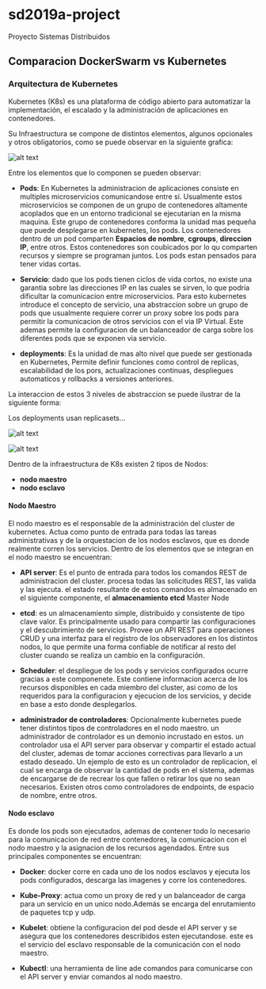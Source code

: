 # sd2019a-project
Proyecto Sistemas Distribuidos



## Comparacion DockerSwarm vs Kubernetes

### Arquitectura de Kubernetes

Kubernetes (K8s) es una plataforma de código abierto para automatizar la implementación, el escalado y la administración de aplicaciones en contenedores.

Su Infraestructura se compone de distintos elementos, algunos opcionales y otros obligatorios, como se puede observar en la siguiente grafica:

![alt text](https://res.cloudinary.com/dukp6c7f7/image/upload/f_auto,fl_lossy,q_auto/s3-ghost/2016/06/o7leok.png "Arquitectura basica de kubernetes")

Entre los elementos que lo componen se pueden observar:

* **Pods**: En Kubernetes la administracion de aplicaciones consiste en multiples microservicios comunicandose entre sí. Usualmente estos microservicios se componen de un grupo de contenedores altamente acoplados que en un entorno tradicional se ejecutarian en la misma maquina. Este grupo de contenedores conforma la unidad mas pequeña que puede desplegarse en kubernetes, los pods. Los contenedores dentro de un pod comparten **Espacios de nombre**, **cgroups**, **direccion IP**, entre otros. Estos contenedores son coubicados por lo qu comparten recursos y siempre se programan juntos. Los pods estan pensados para tener vidas cortas.

* **Servicio**: dado que los pods tienen ciclos de vida cortos, no existe una garantia sobre las direcciones IP en las cuales se sirven, lo que podria dificultar la comunicacion entre microservicios. Para esto kubernetes introduce el concepto de servicio, una abstraccion sobre un grupo de pods que usualmente requiere correr un proxy sobre los pods para permitir la comunicacion de otros servicios con el via IP Virtual. Este ademas permite la configuracion de un balanceador de carga sobre los diferentes pods que se exponen via servicio.

* **deployments**: Es la unidad de mas alto nivel que puede ser gestionada en Kubernetes, Permite definir funciones como control de replicas, escalabilidad de los pors, actualizaciones continuas, despliegues automaticos y rollbacks a versiones anteriores.


La interaccion de estos 3 niveles de abstraccion se puede ilustrar de la siguiente forma: 

Los deployments usan replicasets...

![alt text](https://storage.googleapis.com/cdn.thenewstack.io/media/2017/11/07751442-deployment.png "deployment in Kubernetes")


![alt text](https://478h5m1yrfsa3bbe262u7muv-wpengine.netdna-ssl.com/wp-content/uploads/2017/03/Kubernetes-architecture-logical-constructs-1024x577.png "Service vs Deployment")

Dentro de la infraestructura de K8s existen 2 tipos de Nodos:
* **nodo maestro**
* **nodo esclavo**

#### Nodo Maestro

El nodo maestro es el responsable de la administración del cluster de kubernetes. Actua como punto de entrada para todas las tareas administrativas y de la orquestacion de los nodos esclavos, que es donde realmente corren los servicios.
Dentro de los elementos que se integran en el nodo maestro se encuentran: 
* **API server**: Es el punto de entrada para todos los comandos REST de administracion del cluster. procesa todas las solicitudes REST, las valida y las ejecuta. el estado resultante de estos comandos es almacenado en el siguiente componente, el **almacenamiento etcd**
Master Node

* **etcd**: es un almacenamiento simple, distribuido y consistente de tipo clave valor. Es principalmente usado para compartir las configuraciones y el descubrimiento de servicios. Provee un API REST para operaciones CRUD y una interfaz para el registro de los observadores en los distintos nodos, lo que permite una forma confiable de notificar al resto del cluster cuando se realiza un cambio en la configuración.

* **Scheduler**: el despliegue de los pods y servicios configurados ocurre gracias a este componenete. Este contiene informacion acerca de los recursos disponibles en cada miembro del cluster, asi como de los requeridos para la configuracion y ejecucion de los servicios, y decide en base a esto donde desplegarlos.

* **administrador de controladores**: Opcionalmente kubernetes puede tener distintos tipos de controladores en el nodo maestro. un administrador de controlador es un demonio incrustado en estos. un controlador usa el API server para observar y compartir el estado actual del cluster, ademas de tomar acciones correctivas para llevarlo a un estado deseado. Un ejemplo de esto es un controlador de replicacion, el cual se encarga de observar la cantidad de pods en el sistema, ademas de encargarse de de recrear los que fallen o retirar los que no sean necesarios. Existen otros como controladores de endpoints, de espacio de nombre, entre otros.


#### Nodo esclavo
Es donde los pods son ejecutados, ademas de contener todo lo necesario para la comunicacion de red entre contenedores, la comunicacion con el nodo maestro y la asignacion de los recursos agendados.
Entre sus principales componentes se encuentran:

* **Docker**: docker corre en cada uno de los nodos esclavos y ejecuta los pods configurados, descarga las imagenes y corre los contenedores.

* **Kube-Proxy**: actua como un proxy de red y un balanceador de carga para un servicio en un unico nodo.Además se encarga del enrutamiento de paquetes tcp y udp.

* **Kubelet**: obtiene la configuracion del pod desde el API server y se asegura que los contenedores describidos esten ejecutandose. este es el servicio del esclavo responsable de la comunicación con el nodo maestro.

* **Kubectl**: una herramienta de line ade comandos para comunicarse con el API server y enviar comandos al nodo maestro.


